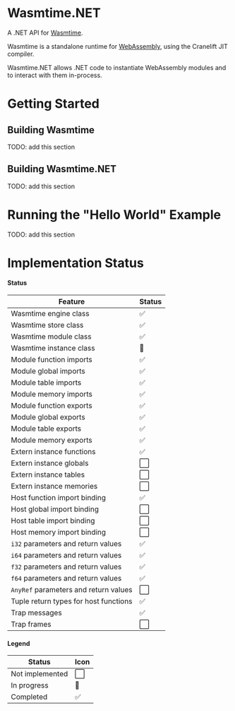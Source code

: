 # Wasmtime.NET

A .NET API for [Wasmtime](https://github.com/CraneStation/wasmtime).

Wasmtime is a standalone runtime for [WebAssembly](https://webassembly.org/), using the Cranelift JIT compiler.

Wasmtime.NET allows .NET code to instantiate WebAssembly modules and to interact with them in-process.

# Getting Started

## Building Wasmtime

TODO: add this section

## Building Wasmtime.NET

TODO: add this section

# Running the "Hello World" Example

TODO: add this section

# Implementation Status

#### Status

| Feature                               | Status |
|---------------------------------------|--------|
| Wasmtime engine class                 | ✅     |
| Wasmtime store class                  | ✅     |
| Wasmtime module class                 | ✅     |
| Wasmtime instance class               | 🔄     |
| Module function imports               | ✅     |
| Module global imports                 | ✅     |
| Module table imports                  | ✅     |
| Module memory imports                 | ✅     |
| Module function exports               | ✅     |
| Module global exports                 | ✅     |
| Module table exports                  | ✅     |
| Module memory exports                 | ✅     |
| Extern instance functions             | ✅     |
| Extern instance globals               | ⬜️     |
| Extern instance tables                | ⬜️     |
| Extern instance memories              | ⬜️     |
| Host function import binding          | ✅     |
| Host global import binding            | ⬜️ ️️    |
| Host table import binding             | ⬜️ ️️    |
| Host memory import binding            | ⬜️ ️️    |
| `i32` parameters and return values    | ✅     |
| `i64` parameters and return values    | ✅     |
| `f32` parameters and return values    | ✅     |
| `f64` parameters and return values    | ✅     |
| `AnyRef` parameters and return values | ⬜️     |
| Tuple return types for host functions | ✅     |
| Trap messages                         | ✅     |
| Trap frames                           | ⬜️     |

#### Legend

| Status | Icon |
|-----------------|--------|
| Not implemented | ⬜️     |
| In progress     | 🔄     |
| Completed       | ✅     |